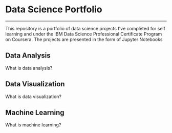 # Data Science Portfolio 
---

This repository is a portfolio of data science projects I've completed for self learning and under the IBM Data Science Professional Certificate Program on Coursera. The projects are presented in the form of Jupyter Notebooks

## Data Analysis 

What is data analysis?

## Data Visualization

What is data visualization?


## Machine Learning

What is machine learning?



